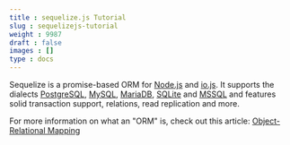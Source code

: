 ```yaml
---
title : sequelize.js Tutorial
slug : sequelizejs-tutorial
weight : 9987
draft : false
images : []
type : docs
---
```


Sequelize is a promise-based ORM for [Node.js][1] and [io.js][2]. It supports the dialects [PostgreSQL][3], [MySQL][4], [MariaDB][5], [SQLite][6] and [MSSQL][7] and features solid transaction support, relations, read replication and more.

For more information on what an "ORM" is, check out this article: [Object-Relational Mapping][8]


  [1]: https://nodejs.org/en/
  [2]: https://iojs.org/en/
  [3]: https://www.postgresql.org/
  [4]: https://www.mysql.com/
  [5]: https://mariadb.org/
  [6]: https://www.sqlite.org/
  [7]: https://www.microsoft.com/en-us/cloud-platform/sql-server
  [8]: https://en.wikipedia.org/wiki/Object-relational_mapping "Object-relational mapping"

